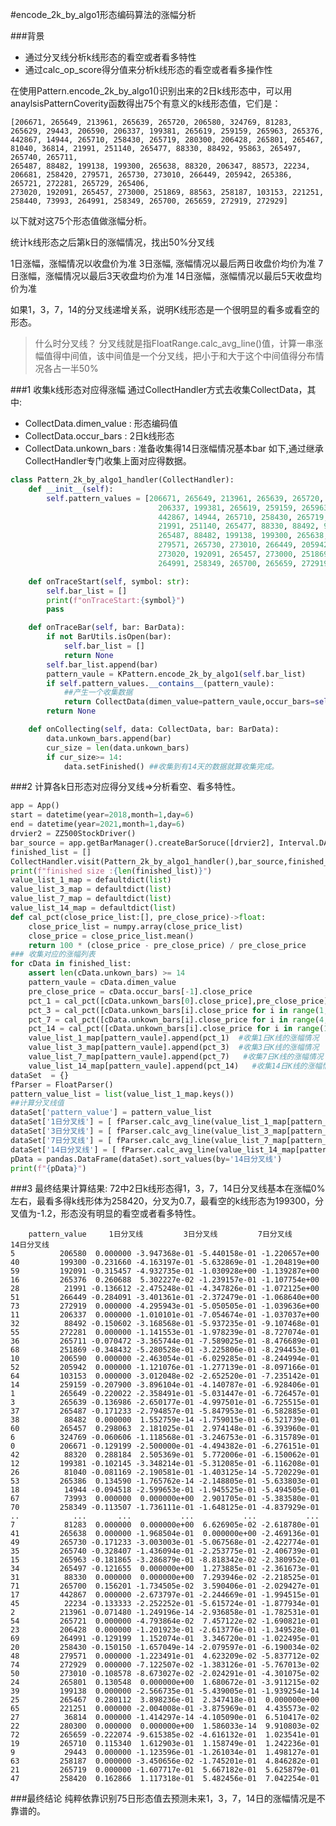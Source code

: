 #encode_2k_by_algo1形态编码算法的涨幅分析

###背景
+ 通过分叉线分析k线形态的看空或者看多特性
+ 通过calc_op_score得分值来分析k线形态的看空或者看多操作性

在使用Pattern.encode_2k_by_algo1()识别出来的2日k线形态中，可以用anaylsisPatternCoverity函数得出75个有意义的k线形态值，它们是：

    [206671, 265649, 213961, 265639, 265720, 206580, 324769, 81283, 265629, 29443, 206590, 206337, 199381, 265619, 259159, 265963, 265376, 
    442867, 14944, 265710, 258430, 265719, 280300, 206428, 265801, 265467, 81040, 36814, 21991, 251140, 265477, 88330, 88492, 95863, 265497, 265740, 265711, 
    265487, 88482, 199138, 199300, 265638, 88320, 206347, 88573, 22234, 206681, 258420, 279571, 265730, 273010, 266449, 205942, 265386, 265721, 272281, 265729, 265406,
    273020, 192091, 265457, 273000, 251869, 88563, 258187, 103153, 221251, 258440, 73993, 264991, 258349, 265700, 265659, 272919, 272929]

以下就对这75个形态值做涨幅分析。


统计k线形态之后第k日的涨幅情况，找出50%分叉线

1日涨幅，涨幅情况以收盘价为准
3日涨幅, 涨幅情况以最后两日收盘价均价为准
7日涨幅，涨幅情况以最后3天收盘均价为准
14日涨幅，涨幅情况以最后5天收盘均价为准

如果1，3，7，14的分叉线递增关系，说明K线形态是一个很明显的看多或看空的形态。

>什么时分叉线？
>分叉线就是指FloatRange.calc_avg_line()值，计算一串涨幅值得中间值，该中间值是一个分叉线，把小于和大于这个中间值得分布情况各占一半50%


###1 收集k线形态对应得涨幅
通过CollectHandler方式去收集CollectData，其中:
+ CollectData.dimen_value : 形态编码值
+ CollectData.occur_bars  : 2日k线形态
+ CollectData.unkown_bars : 准备收集得14日涨幅情况基本bar
如下,通过继承CollectHandler专门收集上面对应得数据。
```python
class Pattern_2k_by_algo1_handler(CollectHandler):
    def __init__(self):
        self.pattern_values = [206671, 265649, 213961, 265639, 265720, 206580, 324769, 81283, 265629, 29443, 206590,
                                 206337, 199381, 265619, 259159, 265963, 265376,
                                 442867, 14944, 265710, 258430, 265719, 280300, 206428, 265801, 265467, 81040, 36814,
                                 21991, 251140, 265477, 88330, 88492, 95863, 265497, 265740, 265711,
                                 265487, 88482, 199138, 199300, 265638, 88320, 206347, 88573, 22234, 206681, 258420,
                                 279571, 265730, 273010, 266449, 205942, 265386, 265721, 272281, 265729, 265406,
                                 273020, 192091, 265457, 273000, 251869, 88563, 258187, 103153, 221251, 258440, 73993,
                                 264991, 258349, 265700, 265659, 272919, 272929]

    def onTraceStart(self, symbol: str):
        self.bar_list = []
        print(f"onTraceStart:{symbol}")
        pass

    def onTraceBar(self, bar: BarData):
        if not BarUtils.isOpen(bar):
            self.bar_list = []
            return None
        self.bar_list.append(bar)
        pattern_vaule = KPattern.encode_2k_by_algo1(self.bar_list)
        if self.pattern_values.__contains__(pattern_vaule):
            ##产生一个收集数据
            return CollectData(dimen_value=pattern_vaule,occur_bars=self.bar_list[-3:])
        return None

    def onCollecting(self, data: CollectData, bar: BarData):
        data.unkown_bars.append(bar)
        cur_size = len(data.unkown_bars)
        if cur_size>= 14:
            data.setFinished() ##收集到有14天的数据就算收集完成。
```

###2 计算各k日形态对应得分叉线=>分析看空、看多特性。

```python
app = App()
start = datetime(year=2018,month=1,day=6)
end = datetime(year=2021,month=1,day=6)
drvier2 = ZZ500StockDriver()
bar_source = app.getBarManager().createBarSoruce([drvier2], Interval.DAILY, start, end)
finished_list = []
CollectHandler.visit(Pattern_2k_by_algo1_handler(),bar_source,finished_list=finished_list)
print(f"finished size :{len(finished_list)}")
value_list_1_map = defaultdict(list)
value_list_3_map = defaultdict(list)
value_list_7_map = defaultdict(list)
value_list_14_map = defaultdict(list)
def cal_pct(close_price_list:[], pre_close_price)->float:
    close_price_list = numpy.array(close_price_list)
    close_price = close_price_list.mean()
    return 100 * (close_price - pre_close_price) / pre_close_price
### 收集对应的涨幅列表
for cData in finished_list:
    assert len(cData.unkown_bars) >= 14
    pattern_vaule = cData.dimen_value
    pre_close_price = cData.occur_bars[-1].close_price
    pct_1 = cal_pct([cData.unkown_bars[0].close_price],pre_close_price)
    pct_3 = cal_pct([cData.unkown_bars[i].close_price for i in range(1,3)],pre_close_price)
    pct_7 = cal_pct([cData.unkown_bars[i].close_price for i in range(4,7)],pre_close_price)
    pct_14 = cal_pct([cData.unkown_bars[i].close_price for i in range(11,14)],pre_close_price)
    value_list_1_map[pattern_vaule].append(pct_1)  #收集1日K线的涨幅情况
    value_list_3_map[pattern_vaule].append(pct_3)  #收集3日K线的涨幅情况
    value_list_7_map[pattern_vaule].append(pct_7)   #收集7日K线的涨幅情况
    value_list_14_map[pattern_vaule].append(pct_14)   #收集14日K线的涨幅情况
dataSet  = {}
fParser = FloatParser()
pattern_value_list = list(value_list_1_map.keys())
##计算分叉线值
dataSet['pattern_value'] = pattern_value_list
dataSet['1日分叉线'] = [ fParser.calc_avg_line(value_list_1_map[pattern_value])  for pattern_value in pattern_value_list]
dataSet['3日分叉线'] = [ fParser.calc_avg_line(value_list_3_map[pattern_value])  for pattern_value in pattern_value_list]
dataSet['7日分叉线'] = [ fParser.calc_avg_line(value_list_7_map[pattern_value])  for pattern_value in pattern_value_list]
dataSet['14日分叉线'] = [ fParser.calc_avg_line(value_list_14_map[pattern_value])  for pattern_value in pattern_value_list]
pData = pandas.DataFrame(dataSet).sort_values(by='14日分叉线')
print(f"{pData}")
```

###3 最终结果计算结果:
   72中2日k线形态得1，3，7，14日分叉线基本在涨幅0%左右，最看多得k线形体为258420，分叉为0.7，最看空的k线形态为199300，分叉值为-1.2，形态没有明显的看空或者看多特性。
```log
    pattern_value     1日分叉线         3日分叉线         7日分叉线        14日分叉线
5          206580  0.000000 -3.947368e-01 -5.440158e-01 -1.220657e+00
40         199300 -0.231660 -4.163197e-01 -5.632869e-01 -1.204819e+00
59         192091 -0.315457 -4.932735e-01 -1.030928e+00 -1.139287e+00
16         265376  0.260688  5.302227e-02 -1.239157e-01 -1.107754e+00
28          21991 -0.136612 -2.475248e-01 -4.347826e-01 -1.072125e+00
51         266449 -0.284091 -3.401361e-01 -2.372479e-01 -1.068640e+00
73         272919  0.000000 -4.295943e-01 -5.050505e-01 -1.039636e+00
11         206337  0.000000 -1.010101e-01 -7.054674e-01 -1.037037e+00
32          88492 -0.150602 -3.168568e-01 -5.937235e-01 -9.107468e-01
55         272281  0.000000 -1.141553e-01 -1.978239e-01 -8.727074e-01
36         265711 -0.070472 -3.365744e-01 -7.589025e-01 -8.476689e-01
68         251869 -0.348432 -5.280528e-01 -3.225806e-01 -8.294453e-01
10         206590  0.000000 -2.463054e-01 -6.029285e-01 -8.244994e-01
52         205942  0.000000 -1.121076e-01 -1.277139e-01 -8.097166e-01
64         103153  0.000000 -3.012048e-02 -2.652520e-01 -7.235142e-01
14         259159 -0.207900 -3.896104e-01 -4.140787e-01 -6.928406e-01
1          265649 -0.220022 -2.358491e-01 -5.031447e-01 -6.726457e-01
3          265639 -0.136986 -2.650177e-01 -4.997501e-01 -6.725515e-01
37         265487 -0.171233 -2.794857e-01 -5.847953e-01 -6.582885e-01
38          88482  0.000000  1.552759e-14 -1.759015e-01 -6.521739e-01
60         265457  0.298063  2.181025e-01  2.974148e-01 -6.393960e-01
6          324769 -0.060606 -1.118568e-01 -3.246753e-01 -6.315789e-01
0          206671 -0.129199 -2.500000e-01 -4.494382e-01 -6.276151e-01
42          88320  0.288184  2.505369e-01  5.772006e-01 -6.150062e-01
12         199381 -0.102145 -3.348214e-01 -5.312085e-01 -6.116208e-01
26          81040 -0.081169 -2.190581e-01 -1.403125e-14 -5.720229e-01
53         265386  0.134590 -1.765762e-14 -2.148805e-01 -5.633803e-01
18          14944 -0.094518 -2.599653e-01 -1.945525e-01 -5.494505e-01
67          73993  0.000000  0.000000e+00  2.901705e-01 -5.383580e-01
70         258349 -0.113507 -1.736111e-01 -1.648125e-01 -4.837929e-01
..            ...       ...           ...           ...           ...
7           81283  0.000000  0.000000e+00  6.626905e-02 -2.618780e-01
41         265638  0.000000 -1.968504e-01  0.000000e+00 -2.469136e-01
49         265730 -0.171233 -3.003003e-01 -5.067568e-01 -2.422774e-01
35         265740 -0.328407 -1.436094e-01 -2.253775e-01 -2.406739e-01
15         265963 -0.181865 -3.286879e-01 -8.818342e-02 -2.380952e-01
34         265497 -0.121655  0.000000e+00  1.273885e-01 -2.361673e-01
31          88330  0.000000  0.000000e+00  7.293946e-02 -2.218525e-01
71         265700  0.156201 -1.734505e-02  3.590406e-01 -2.029427e-01
17         442867  0.000000 -2.673797e-01 -2.244669e-01 -1.994515e-01
45          22234 -0.133333 -2.252252e-01 -5.615724e-01 -1.877934e-01
2          213961 -0.071480 -1.249196e-14 -2.936858e-01 -1.782531e-01
54         265721  0.000000 -4.793864e-02  7.457122e-02 -1.690821e-01
23         206428  0.000000 -1.201923e-01 -2.613776e-01 -1.349528e-01
69         264991 -0.129199  1.152074e-01  3.346720e-01 -1.022495e-01
20         258430 -0.150150 -1.657049e-14 -2.079597e-01 -6.190034e-02
48         279571  0.000000 -1.223491e-01  4.623209e-02 -5.837712e-02
74         272929  0.000000 -7.122507e-02 -1.383126e-01 -5.767013e-02
50         273010 -0.108578 -8.673027e-02 -2.024291e-01 -4.301075e-02
24         265801  0.130548  0.000000e+00  1.680672e-01 -3.911215e-02
39         199138  0.000000 -2.566735e-01 -5.439005e-01 -1.939254e-14
25         265467  0.280112  3.898236e-01  2.347418e-01  0.000000e+00
65         221251  0.000000 -2.004008e-01 -3.875969e-01  4.435573e-02
27          36814  0.000000 -1.414297e-14 -4.105090e-01  6.510417e-02
22         280300  0.000000  0.000000e+00  1.586033e-14  9.910803e-02
72         265659 -0.222074 -9.615385e-02 -4.616132e-01  1.023541e-01
19         265710  0.115340  1.612903e-01  1.158749e-01  1.242236e-01
9           29443  0.000000 -1.123596e-01 -1.261034e-01  1.498127e-01
63         258187  0.000000 -3.450656e-02 -1.745201e-01  4.846282e-01
21         265719  0.000000 -1.607717e-01  5.667182e-01  5.625879e-01
47         258420  0.162866  1.117318e-01  5.482456e-01  7.042254e-01
```


###最终结论
 纯粹依靠识别75日形态值去预测未来1，3，7，14日的涨幅情况是不靠谱的。

